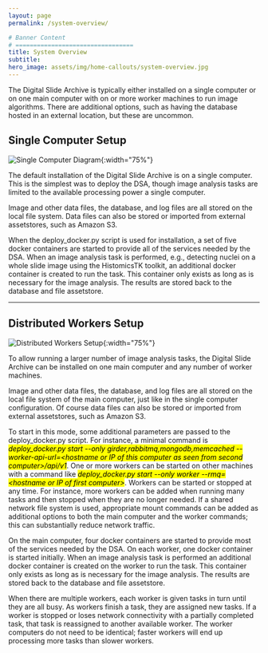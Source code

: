 ```yaml
---
layout: page
permalink: /system-overview/

# Banner Content
# =================================
title: System Overview
subtitle:
hero_image: assets/img/home-callouts/system-overview.jpg
---
```


<div class="system-overview-page" markdown="1">

The Digital Slide Archive is typically either installed on a single computer or on one main computer with on or more worker machines to run image algorithms. There are additional options, such as having the database hosted in an external location, but these are uncommon.

## Single Computer Setup

![Single Computer Diagram](/digital_slide_archive/assets/img/system-diagrams/system-diagram-single-computer-setup.svg "Single Computer Diagram"){:width="75%"}

The default installation of the Digital Slide Archive is on a single computer. This is the simplest was to deploy the DSA, though image analysis tasks are limited to the available processing power a single computer.

Image and other data files, the database, and log files are all stored on the local file system. Data files can also be stored or imported from external assetstores, such as Amazon S3.

When the deploy_docker.py script is used for installation, a set of five docker containers are started to provide all of the services needed by the DSA. When an image analysis task is performed, e.g., detecting nuclei on a whole slide image using the HistomicsTK toolkit, an additional docker container is created to run the task. This container only exists as long as is necessary for the image analysis. The results are stored back to the database and file assetstore.

---

## Distributed Workers Setup

![Distributed Workers Setup](/digital_slide_archive/assets/img/system-diagrams/system-diagram-distributed-workers-setup.svg "Distributed Workers Setup Diagram"){:width="75%"}

To allow running a larger number of image analysis tasks, the Digital Slide Archive can be installed on one main computer and any number of worker machines.

Image and other data files, the database, and log files are all stored on the local file system of the main computer, just like in the single computer configuration. Of course data files can also be stored or imported from external assetstores, such as Amazon S3.

To start in this mode, some additional parameters are passed to the deploy_docker.py script. For instance, a minimal command is <mark><em>deploy_docker.py start --only girder,rabbitmq,mongodb,memcached --worker-api-url=&lt;hostname or IP of this computer as seen from second computer>/api/v1</em></mark>. One or more workers can be started on other machines with a command like <mark><em>deploy_docker.py start --only worker --rmq=&lt;hostname or IP of first computer></em></mark>. Workers can be started or stopped at any time. For instance, more workers can be added when running many tasks and then stopped when they are no longer needed. If a shared network file system is used, appropriate mount commands can be added as additional options to both the main computer and the worker commands; this can substantially reduce network traffic.

On the main computer, four docker containers are started to provide most of the services needed by the DSA. On each worker, one docker container is started initially. When an image analysis task is performed an additional docker container is created on the worker to run the task. This container only exists as long as is necessary for the image analysis. The results are stored back to the database and file assetstore.

When there are multiple workers, each worker is given tasks in turn until they are all busy. As workers finish a task, they are assigned new tasks. If a worker is stopped or loses network connectivity with a partially completed task, that task is reassigned to another available worker. The worker computers do not need to be identical; faster workers will end up processing more tasks than slower workers.
